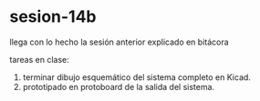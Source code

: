 # sesion-14b

llega con lo hecho la sesión anterior explicado en bitácora

tareas en clase:

1. terminar dibujo esquemático del sistema completo en Kicad.
2. prototipado en protoboard de la salida del sistema.
